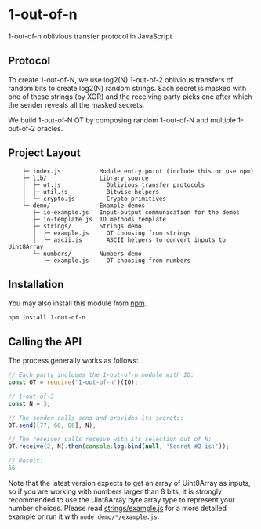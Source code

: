 # 1-out-of-n
1-out-of-n oblivious transfer protocol in JavaScript

## Protocol

To create 1-out-of-N, we use log2(N) 1-out-of-2 oblivious transfers of random bits to create log2(N) random strings.  Each secret is masked with one of these strings (by XOR) and the receiving party picks one after which the sender reveals all the masked secrets.

We build 1-out-of-N OT by composing random 1-out-of-N and multiple 1-out-of-2 oracles.
<!-- cite naor1999oblivious -->

## Project Layout

```
    ├─ index.js           Module entry point (include this or use npm)
    ├─ lib/               Library source
    │  ├─ ot.js             Oblivious transfer protocols
    │  ├─ util.js           Bitwise helpers
    │  └─ crypto.js         Crypto primitives
    └─ demo/              Example demos
       ├─ io-example.js   Input-output communication for the demos
       ├─ io-template.js  IO methods template
       ├─ strings/        Strings demo
       │  ├─ example.js     OT choosing from strings
       │  └─ ascii.js       ASCII helpers to convert inputs to Uint8Array
       └─ numbers/        Numbers demo
          └─ example.js     OT choosing from numbers
```

## Installation

You may also install this module from [npm](https://www.npmjs.com/).

```shell
npm install 1-out-of-n
```

## Calling the API

The process generally works as follows:

```javascript
// Each party includes the 1-out-of-n module with IO:
const OT = require('1-out-of-n')(IO);

// 1-out-of-3
const N = 3;

// The sender calls send and provides its secrets:
OT.send([77, 66, 88], N);

// The receiver calls receive with its selection out of N:
OT.receive(2, N).then(console.log.bind(null, 'Secret #2 is:'));

// Result:
66
```

Note that the latest version expects to get an array of Uint8Array as inputs, so if you are working with numbers larger than 8 bits, it is strongly recommended to use the Uint8Array byte array type to represent your number choices.  Please read [strings/example.js](https://github.com/wyatt-howe/1-out-of-n/blob/master/demo/strings/example.js) for a more detailed example or run it with `node demo/*/example.js`.
